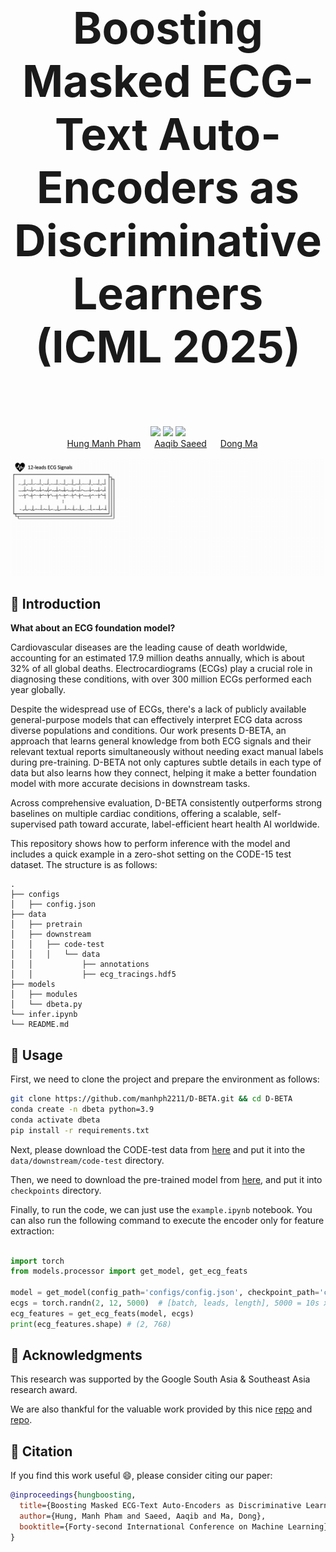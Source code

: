 
<div align="center" style="font-size: 5em;">
  <strong>Boosting Masked ECG-Text Auto-Encoders as Discriminative Learners (ICML 2025)</strong>
  <br> </br> 
</div>

<div align="center"> 
<a href="https://manhph2211.github.io/D-BETA/"><img src="https://img.shields.io/badge/Website-DBETA WebPage-blue?style=for-the-badge"></a>
<a href="https://arxiv.org/pdf/2410.02131"><img src="https://img.shields.io/badge/arxiv-Paper-red?style=for-the-badge"></a>
<a href="https://huggingface.co/Manhph2211/D-BETA"><img src="https://img.shields.io/badge/Checkpoint-%F0%9F%A4%97%20Hugging%20Face-White?style=for-the-badge"></a>
</div>

<div align="center">
  <a href="https://manhph2211.github.io/" target="_blank">Hung&nbsp;Manh&nbsp;Pham</a> &emsp;
  <a href="https://aqibsaeed.github.io/" target="_blank">Aaqib&nbsp;Saeed</a> &emsp;
  <a href="https://www.dongma.info/" target="_blank">Dong&nbsp;Ma</a> &emsp;
</div>
<br>

<div align="center">
    <img src="assets/D-BETA.gif" alt="Illustration of our contrastive masked ECG-language modeling technique"/>
</div>

## :rocket: Introduction

**What about an ECG foundation model?**

Cardiovascular diseases are the leading cause of death worldwide, accounting for an estimated 17.9 million deaths annually, which is about 32% of all global deaths. Electrocardiograms (ECGs) play a crucial role in diagnosing these conditions, with over 300 million ECGs performed each year globally.

Despite the widespread use of ECGs, there's a lack of publicly available general-purpose models that can effectively interpret ECG data across diverse populations and conditions. Our work presents D-BETA, an approach that learns general knowledge from both ECG signals and their relevant textual reports simultaneously without needing exact manual labels during pre-training. D-BETA not only captures subtle details in each type of data but also learns how they connect, helping it make a better foundation model with more accurate decisions in downstream tasks.

Across comprehensive evaluation, D-BETA consistently outperforms strong baselines on multiple cardiac conditions, offering a scalable, self-supervised path toward accurate, label-efficient heart health AI worldwide.

This repository shows how to perform inference with the model and includes a quick example in a zero-shot setting on the CODE-15 test dataset. The structure is as follows:

```angular2html
.
├── configs
│   ├── config.json
├── data
│   ├── pretrain
│   ├── downstream
│   │   ├── code-test
│   │   │   └── data
│   │           ├── annotations
│   │           ├── ecg_tracings.hdf5
├── models
│   ├── modules
│   └── dbeta.py
└── infer.ipynb
└── README.md

```

## :book: Usage

First, we need to clone the project and prepare the environment as follows:

```bash
git clone https://github.com/manhph2211/D-BETA.git && cd D-BETA
conda create -n dbeta python=3.9
conda activate dbeta
pip install -r requirements.txt
```

Next, please download the CODE-test data from [here](https://zenodo.org/records/3765780) and put it into the `data/downstream/code-test` directory. 

Then, we need to download the pre-trained model from [here](https://huggingface.co/Manhph2211/D-BETA), and put it into `checkpoints` directory.

Finally, to run the code, we can just use the `example.ipynb` notebook. You can also run the following command to execute the encoder only for feature extraction:

```python

import torch
from models.processor import get_model, get_ecg_feats

model = get_model(config_path='configs/config.json', checkpoint_path='checkpoints/sample.pt')
ecgs = torch.randn(2, 12, 5000)  # [batch, leads, length], 5000 = 10s x 500Hz 
ecg_features = get_ecg_feats(model, ecgs)
print(ecg_features.shape) # (2, 768)

```

## :memo: Acknowledgments

This research was supported by the Google South Asia & Southeast Asia research award.

We are also thankful for the valuable work provided by this nice [repo](https://github.com/Jwoo5/fairseq-signals) and [repo](https://github.com/cheliu-computation/MERL-ICML2024).

## :page_facing_up: Citation

If you find this work useful :smile:, please consider citing our paper:

```bibtex
@inproceedings{hungboosting,
  title={Boosting Masked ECG-Text Auto-Encoders as Discriminative Learners},
  author={Hung, Manh Pham and Saeed, Aaqib and Ma, Dong},
  booktitle={Forty-second International Conference on Machine Learning}
}
```
